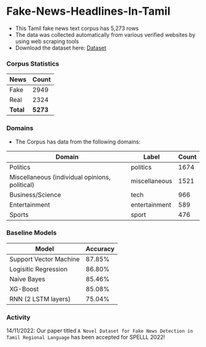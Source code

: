 # Fake-News-Headlines-In-Tamil

- This Tamil fake news text corpus has 5,273 rows
- The data was collected automatically from various verified websites by using web scraping tools
- Download the dataset here: [Dataset](./Tamil-News-Headlines.csv)

### Corpus Statistics
<div align='center'>

| News           | Count |
| ---------------- | ----- |
| Fake           | 2949 |
| Real         | 2324 |
| **Total** | **5273** |

</div>


### Domains

- The Corpus has data from the following domains:

<div align='center'>

| Domain           | Label | Count |
| ---------------- | ----- | ----- |
| Politics         | politics | 1674 |
| Miscellaneous (individual opinions, political)   | miscellaneous | 1521 |
| Business/Science | tech | 966 |
| Entertainment    | entertainment | 589 |
| Sports           | sport | 476 |

</div>

### Baseline Models


<div align='center'>

| Model           | Accuracy |
| ---------------- | ----- |
| Support Vector Machine | 87.85% |
| Logisitic Regression           | 86.80% |
| Naive Bayes         | 85.46% |
| XG-Boost    | 85.08% |
| RNN (2 LSTM layers)    | 75.04% |

</div>

### Activity
14/11/2022: Our paper titled `A Novel Dataset for Fake News Detection in Tamil Regional Language` has been accepted for SPELLL 2022! 
